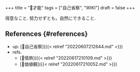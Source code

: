 +++
title = "📝才能"
tags = ["自己省察", "WIKI"]
draft = false
+++

得意なこと. 努力せずとも，自然にできること.


## References {#references}

-   up: [📝自己省察]({{< relref "20220607212644.md" >}})
-   refs.
    -   [📝情熱]({{< relref "20220617210109.md" >}})
    -   [📝価値観]({{< relref "20220617210052.md" >}})
